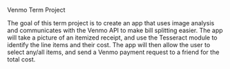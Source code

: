 Venmo Term Project

The goal of this term project is to create an app that uses image analysis and communicates with the Venmo API to make bill splitting easier.
The app will take a picture of an itemized receipt, and use the Tesseract module to identify the line items and their cost.
The app will then allow the user to select any/all items, and send a Venmo payment request to a friend for the total cost.

